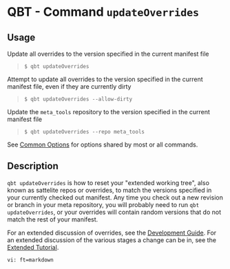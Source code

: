 # QBT - Command `updateOverrides`

## Usage

Update all overrides to the version specified in the current manifest file

>     $ qbt updateOverrides

Attempt to update all overrides to the version specified in the current manifest file, even if they are currently dirty

>     $ qbt updateOverrides --allow-dirty

Update the `meta_tools` repository to the version specified in the current manifest file

>     $ qbt updateOverrides --repo meta_tools

See [Common Options](qbt-common-options.html) for options shared by most or all commands.

## Description

`qbt updateOverrides` is how to reset your "extended working tree", also known as sattelite repos or overrides, to match the versions specified in your currently checked out manifest.  Any time you check out a new revision or branch in your meta repository, you will probably need to run `qbt updateOverrides`, or your overrides will contain random versions that do not match the rest of your manifest.

For an extended discussion of overrides, see the [Development Guide](development-guide.html).
For an extended discussion of the various stages a change can be in, see the [Extended Tutorial](tutorial.html).

    vi: ft=markdown
